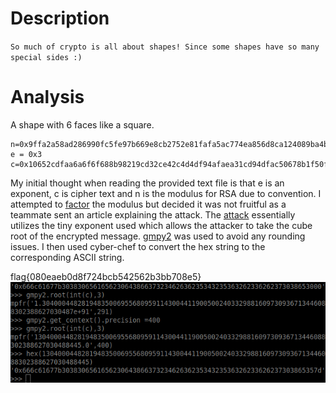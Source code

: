 # Description
`So much of crypto is all about shapes! Since some shapes have so many special sides :)`

# Analysis
A shape with 6 faces like a square.
```
n=0x9ffa2a58ad286990fc5fe97b669e8cb2752e81fafa5ac774ea856d8ca124089ba4b06fe21a5d588c1dcb9602838d32cd70e50b85dec21fa79944543176c7a3b8b804ab754af2978f23b09f2905103dd5a4c748df8d9e9a079a5b38f6f69051b3c6582ebc2d2d199b3a97cb7e58af79b90fe08884626d188e194816bd51960a45
e = 0x3 
c=0x10652cdfaa6a6f6f688b98219cd32ce42c4d4df94afaea31cd94dfac50678b1f50f3ab1fd389f9998b6727ffd1a2c06ee6bde21ae85daef63fd0fa694a93f3674dc3f9ea0f2e3283a3d9897137aea12458aa3b8f96c61f3bf74a510bab7e7d8b7af52290d2621f1e06e52e6a7be4896c6465

```
My initial thought when reading the provided text file is that e is an exponent, c is cipher text and n is the modulus for  RSA due to convention. I attempted to [factor](https://www.alpertron.com.ar/ECM.HTM) the modulus but decided it was not fruitful as a teammate sent an article explaining the attack. The  [attack](https://www.johndcook.com/blog/2019/03/06/rsa-exponent-3/) essentially utilizes the tiny exponent used which allows the attacker to take the cube root of the encrypted message. [gmpy2](https://gmpy2.readthedocs.io/en/latest/overview.html) was used to avoid any rounding issues. I then used cyber-chef to convert the hex string to the corresponding ASCII string.

flag{080eaeb0d8f724bcb542562b3bb708e5}
![h@ckactivity-gmyp2-work.png](images/h@ckactivity-gmyp2-work.png)


